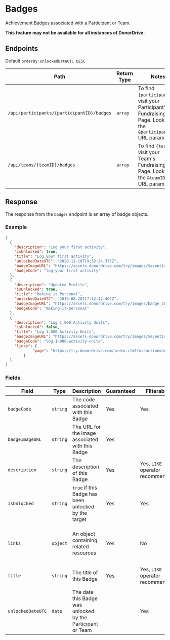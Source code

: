 # Badges

Achievement Badges associated with a Participant or Team.

**This feature may not be available for all instances of DonorDrive.**

## Endpoints

Default `orderBy`: `unlockedDateUTC DESC`

|Path|Return Type|Notes|
|---|---|---|
|`/api/participants/{participantID}/badges`|`array`|To find `{participantID}`, visit your Participant's Fundraising Page. Look for the `&participantID=` URL parameter.|
|`/api/teams/{teamID}/badges`|`array`|To find `{teamID}`, visit your Team's Fundraising Page. Look for the `&teamID=` URL parameter.|

## Response

The response from the `badges` endpoint is an array of badge objects.

### Example

```json
[
  {
    "description": "Log your first activity",
    "isUnlocked": true,
    "title": "Log your first activity",
    "unlockedDateUTC": "2020-11-18T19:32:24.373Z",
    "badgeImageURL": "https://assets.donordrive.com/try/images/$event1444$/badge_41FE3AEF_EFF5_F3B7_2E7C92C797E8D019.png",
    "badgeCode": "log-your-first-activity"
  },
  {
    "description": "Updated Profile",
    "isUnlocked": true,
    "title": "Making it Personal",
    "unlockedDateUTC": "2019-08-20T17:12:42.407Z",
    "badgeImageURL": "https://assets.donordrive.com/try/images/badge_2D23D09D_00D7_9BEA_FBA21459ADCB5AD4.png",
    "badgeCode": "making-it-personal"
  },
  {
    "description": "Log 1,000 Activity Units",
    "isUnlocked": false,
    "title": "Log 1,000 Activity Units",
    "badgeImageURL": "https://assets.donordrive.com/try/images/$event1444$/badge_420B949E_A0B7_558B_57164EF78EF9992E.png",
    "badgeCode": "log-1-000-activity-units",
    "links": {
            "page": "https://try.donordrive.com/index.cfm?fuseaction=donorDrive.participant&participantID=130662"
        }
  }
]
```

### Fields

|Field|Type|Description|Guaranteed|Filterable|Notes|
|---|---|---|---|---|---|
|`badgeCode`|`string`|The code associated with this Badge|Yes|Yes||
|`badgeImageURL`|`string`|The URL for the image associated with this Badge|Yes|||
|`description`|`string`|The description of this Badge|Yes|Yes, `LIKE` operator recommended|Honors `Accept-Language` header|
|`isUnlocked`|`string`|`true` if this Badge has been unlocked by the target|Yes|Yes|Added: 1.3|
|`links`|`object`|An object containing related resources|Yes|No|`page`: The URL for the Participant's or Team's Fundraising Page|
|`title`|`string`|The title of this Badge|Yes|Yes, `LIKE` operator recommended|Honors `Accept-Language` header|
|`unlockedDateUTC`|`date`|The date this Badge was unlocked by the Participant or Team||Yes|ISO-8601 format|Changed: 1.3<br />This field is present if the Badge `isUnlocked`|